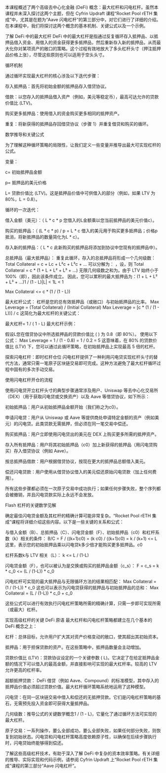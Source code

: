 本课程概述了两个高级去中心化金融 (DeFi) 概念：最大杠杆和闪电杠杆。虽然本课程并未深入探讨这两个主题，但在 Cyfrin Updraft 课程“Rocket Pool rETH 集成”中，尤其是在题为“Aave 闪电杠杆”的第三部分中，对它们进行了详细的介绍。在本课程中，我们将探讨这两个概念的基本机制、关键公式以及一个示例。

了解 DeFi 中的最大杠杆
DeFi 中的最大杠杆是指通过反复循环存入抵押品、以抵押品借入资金、用借入的资金获得更多抵押品，然后重新存入新的抵押品，从而最大化你对某项资产的敞口的策略。这个过程有效地放大了多头杠杆头寸（押注抵押品价格上涨），尽管这些原则也可以适用于空头头寸。

循环机制

通过循环实现最大杠杆的核心涉及以下迭代步骤：

存入抵押品：首先将初始金额的抵押品存入借贷协议。

借款：以您存入的抵押品借入资产（例如，美元等稳定币），最高可达允许的贷款价值比 (LTV)。

购买更多抵押品：使用借入的资金购买更多相同的抵押资产。

重复：将新获得的抵押品存回借贷协议（步骤 1）并重复借贷和购买的循环。

数学推导和关键公式

为了理解这种循环策略的局限性，让我们定义一些变量并推导出最大可实现杠杆的公式。

变量：

c= 初始抵押品金额

p= 抵押品的美元价格

L= 贷款价值比 (LTV)。这是抵押品价值中可供借入的部分（例如，如果 LTV 为 80%，L = 0.8）。

循环的一次迭代：

借入金额（美元）：（ L * c * p
您借入的L金额乘以您当前抵押品的美元价值c）。

购买的抵押品：（ (L * c * p) / p = L * c
借入的美元用于购买更多抵押品；价格p抵消，将新抵押品的数量简化为L * c）。

存入新的抵押品：（ L * c
此新购买的抵押品将添加到协议中您现有的抵押品中）。

总抵押品（最大抵押品）：
重复此循环，存入的总抵押品将形成一个几何级数：
Total Collateral = c + Lc + L²c + L³c + ...
可以分解为： ，设，则
Total Collateral = c * (1 + L + L² + L³ + ...)
无限几何级数之和为。由于 LTV 始终小于 100%（即），因此该条件成立。 因此，您可以累积的最大抵押品为：(1 + L + L² + L³ + ...)1 / (1 - L)|L| < 1L < 1

Max Collateral <= c * (1 / (1 - L))

最大杠杆公式：
杠杆是您的总有效抵押品（或敞口）与初始抵押品的比率。
Max Leverage = (Total Collateral) / (Initial Collateral)
Max Leverage = [c * (1 / (1 - L))] / c
这简化为最大杠杆的关键公式：

最大杠杆=  1  / ( 1  - L)
最大杠杆示例：

假设L您在借贷协议中所选抵押品的贷款价值比 ( ) 为 0.8（即 80%）。
使用以下公式：
Max Leverage = 1 / (1 - 0.8) = 1 / 0.2 = 5
这意味着，在 80% 的贷款价值比 (LTV) 下，您可以通过此循环策略，在初始抵押品上实现最高 5 倍的杠杆。

探索闪电杠杆：即时杠杆仓位
闪电杠杆提供了一种利用闪电贷实现杠杆头寸的替代方法，通常只需一笔原子区块链交易即可完成。这种方法避免了最大杠杆循环过程中固有的多次手动交易。

使用闪电杠杆开仓的流程

使用闪电贷开立杠杆头寸的典型步骤通常涉及用户、Uniswap 等去中心化交易所（DEX）（用于获取闪电贷或交换资产）以及 Aave 等借贷协议，如下所示：

初始抵押品：用户从初始抵押品金额开始（我们称之为c0）。

申请闪电贷：用户从 Uniswap 或 Aave 等提供商处申请特定金额的资产（例如美元）的闪电贷。此类贷款无需抵押，但必须在同一笔交易中偿还。

购买抵押品：用户立即使用闪电贷出的美元在 DEX 上购买更多所需的抵押资产。

存入所有抵押品：用户将其初始抵押品（c0）加上新获得的抵押品（用闪电贷购买）存入借贷协议（例如 Aave）。

按总抵押品借款：用户根据借贷协议，按现在更大的抵押品总额借入美元。

偿还闪电贷款：用户使用从借贷协议借入的美元偿还原始闪电贷款（加上任何费用）。

所有这些步骤都必须在一次原子交易中成功执行；如果任何步骤失败，整个序列都会被撤销，并且闪电贷款实际上永远不会发放。

Flash 杠杆的关键数学见解

确定最佳闪电贷金额及其杠杆的精确计算可能非常复杂。“Rocket Pool rETH 集成”课程将详细介绍这些内容。以下是一些关键的关系和公式：

与借入金额（B）、总抵押品（C）、闪电贷金额（F）、初始抵押品（c0）和杠杆系数（k）相关的条件：
B/C = F / ((k+1)c0) = (k c0) / ((k+1)c0) = k / (k+1) <= L
这里，表示您的初始抵押品乘以闪电贷k多少倍才能购买更多抵押品。c0

杠杆系数k与 LTV 相关（L）：
k <= L / (1-L)

闪电贷金额（F），也可以被认为是交换或购买的抵押品金额（c_s）：
F = c_s = k * c_0 <= (L / (1-L)) * c_0

闪电杠杆可实现的最大抵押品与无限循环方法的结果相匹配：
Max Collateral = (1 / (1-L)) * c_0
这也可以表示为闪电贷获得的抵押品与初始抵押品的总和：
Max Collateral = (L / (1-L)) * c_0 + c_0

这些公式可以进行有效执行闪电杠杆策略所需的精确计算，只需一步即可实现所需（或最大）杠杆。

实现高级杠杆的关键 DeFi 原语
最大杠杆和闪电杠杆策略都建立在几个基本的 DeFi 概念之上：

杠杆：总体目标，允许用户扩大其对资产价格变动的敞口，使其超出其初始资本。

抵押品：用于担保贷款的资产。在这些策略中，抵押品数量会主动增加。

贷款价值比 (LTV)：贷款协议设定的一个关键参数 ( L)。它决定了在给定抵押品金额的情况下可以借入的最高金额，并直接影响可实现的最大杠杆率。较高的 LTV 允许更高的杠杆率。

超额抵押贷款： DeFi 借贷（例如 Aave、Compound）的标准模型，其中存入的抵押品价值必须超过贷款价值。最大杠杆循环策略系统地运用了这种模型。

闪电贷：在同一区块链交易中借入和偿还的无抵押贷款。它们是闪电杠杆策略的基石，无需预先投入资金即可获得大量抵押品。

几何级数：推导公式的关键数学概念1 / (1 - L)，它量化了通过循环方法可实现的最大杠杆。

原子交易：一系列操作，要么全部成功，要么全部失败，如果任何部分失败，则恢复到初始状态。闪电贷和闪电杠杆策略高度依赖原子性，以确保在后续步骤执行时，闪电贷始终能够得到偿还。

了解这些高级杠杆技术，有助于深入了解 DeFi 中复杂的资本效率策略。有关详细的推导、实际实现和代码示例，请参阅 Cyfrin Updraft 上“Rocket Pool rETH 集成”课程的第三部分“Aave 闪电杠杆”。
